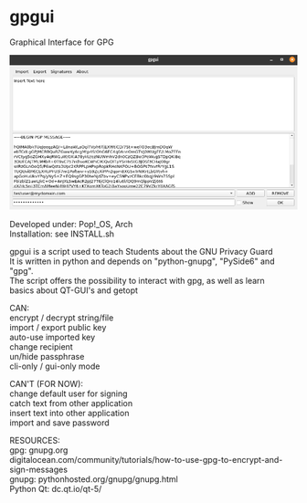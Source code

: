 # gpgui
Graphical Interface for GPG

![gpgui.png](https://raw.githubusercontent.com/FriendOfTux/gpgui/main/gpgui.png)

Developed under: Pop!_OS, Arch\
Installation: see INSTALL.sh

gpgui is a script used to teach Students about the GNU Privacy Guard\
It is written in python and depends on "python-gnupg", "PySide6" and "gpg".\
The script offers the possibility to interact with gpg, as well as learn\
basics about QT-GUI's and getopt

CAN:\
encrypt / decrypt string/file\
import / export public key\
auto-use imported key\
change recipient\
un/hide passphrase\
cli-only / gui-only mode

CAN'T (FOR NOW):\
change default user for signing\
catch text from other application\
insert text into other application\
import and save password

RESOURCES:\
gpg: 		gnupg.org\
  			digitalocean.com/community/tutorials/how-to-use-gpg-to-encrypt-and-sign-messages\
gnupg:		pythonhosted.org/gnupg/gnupg.html\
Python Qt:	dc.qt.io/qt-5/

